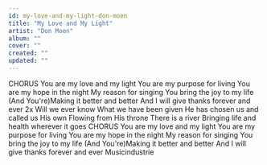 ```yaml
---
id: my-love-and-my-light-don-moen
title: "My Love and My Light"
artist: "Don Moen"
album: ""
cover: ""
created: ""
updated: ""
---
```


CHORUS
You are my love and my light
You are my purpose for living
You are my hope in the night
My reason for singing
You bring the joy to my life
(And You're)Making it better and better
And I will give thanks forever and ever 2x
Will we ever know
What we have been given
He has chosen us and called us His own
Flowing from His throne
There is a river
Bringing life and health wherever it goes
CHORUS
You are my love and my light
You are my purpose for living
You are my hope in the night
My reason for singing
You bring the joy to my life
(And You're)Making it better and better
And I will give thanks forever and ever
Musicindustrie